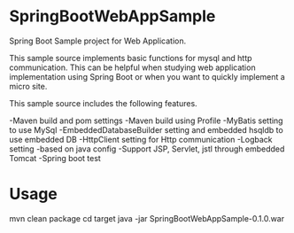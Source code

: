 # SpringBootWebAppSample
Spring Boot Sample project for Web Application.

This sample source implements basic functions for mysql and http communication.
This can be helpful when studying web application implementation using Spring Boot or when you want to quickly implement a micro site.

This sample source includes the following features.

-Maven build and pom settings
-Maven build using Profile
-MyBatis setting to use MySql
-EmbeddedDatabaseBuilder setting and embedded hsqldb to use embedded DB
-HttpClient setting for Http communication
-Logback setting
-based on java config
-Support JSP, Servlet, jstl through embedded Tomcat
-Spring boot test


# Usage
mvn clean package
cd target
java -jar SpringBootWebAppSample-0.1.0.war

